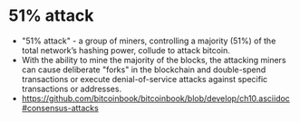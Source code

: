 # 51% attack

* "51% attack" - a group of miners, controlling a majority (51%) of the total network’s hashing power, collude to attack bitcoin.
* With the ability to mine the majority of the blocks, the attacking miners can cause deliberate "forks" in the blockchain and double-spend transactions or execute denial-of-service attacks against specific transactions or addresses.
* https://github.com/bitcoinbook/bitcoinbook/blob/develop/ch10.asciidoc#consensus-attacks
